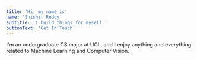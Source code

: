 ```yaml
---
title: 'Hi, my name is'
name: 'Shishir Reddy'
subtitle: 'I build things for myself.'
buttonText: 'Get In Touch'
---
```


I'm an undergraduate CS major at UCI , and I enjoy anything and everything related to Machine Learning and Computer Vision.
